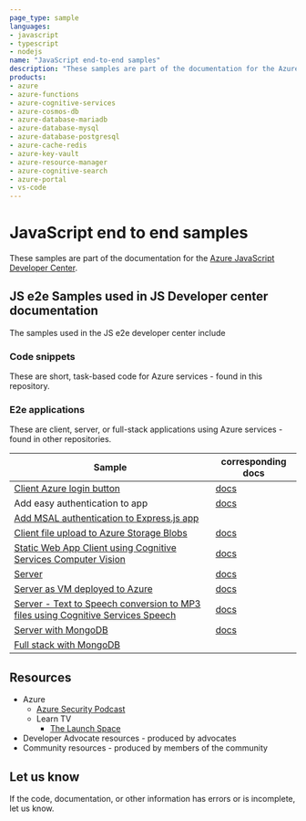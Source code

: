 ```yaml
---
page_type: sample
languages:
- javascript
- typescript
- nodejs
name: "JavaScript end-to-end samples"
description: "These samples are part of the documentation for the Azure JavaScript Developer Center - https://docs.microsoft.com/azure/developer/javascript/."
products:
- azure
- azure-functions
- azure-cognitive-services
- azure-cosmos-db
- azure-database-mariadb
- azure-database-mysql
- azure-database-postgresql
- azure-cache-redis
- azure-key-vault
- azure-resource-manager
- azure-cognitive-search
- azure-portal
- vs-code
---
```


# JavaScript end to end samples

These samples are part of the documentation for the [Azure JavaScript Developer Center](https://docs.microsoft.com/azure/developer/javascript/). 

## JS e2e Samples used in JS Developer center documentation

The samples used in the JS e2e developer center include 

### Code snippets 

These are short, task-based code for Azure services - found in this repository.

### E2e applications 

These are client, server, or full-stack applications using Azure services - found in other repositories.

|Sample|corresponding docs|
|--|--|
|[Client Azure login button](https://github.com/Azure-Samples/js-e2e-client-azure-login-button)|[docs](https://docs.microsoft.com/en-us/azure/developer/javascript/tutorial/single-page-application-azure-login-button-sdk-msal)|
|Add easy authentication to app|[docs](https://docs.microsoft.com/en-us/azure/developer/javascript/how-to/with-web-app/add-authentication-to-web-app)|
|[Add MSAL authentication to Express.js app](https://github.com/Azure-Samples/js-e2e-web-app-server-auth.git)||
|[Client file upload to Azure Storage Blobs](https://github.com/Azure-Samples/js-e2e-browser-file-upload-storage-blob)|[docs](https://docs.microsoft.com/en-us/azure/developer/javascript/tutorial/browser-file-upload-azure-storage-blob)|
|[Static Web App Client using Cognitive Services Computer Vision](https://github.com/Azure-Samples/js-e2e-client-cognitive-services/blob/main/.github/workflows/sample-github-workflow.yml)|[docs](https://docs.microsoft.com/azure/developer/javascript/tutorial/static-web-app/introduction)|
|[Server](https://github.com/Azure-Samples/js-e2e-express-server)|[docs](https://docs.microsoft.com/azure/developer/javascript/tutorial/tutorial-vscode-azure-cli-node/tutorial-vscode-azure-cli-node-01)|
|[Server as VM deployed to Azure](https://github.com/Azure-Samples/js-e2e-vm)|[docs](https://docs.microsoft.com/en-us/azure/developer/javascript/tutorial/nodejs-virtual-machine-vm/introduction)|
|[Server - Text to Speech conversion to MP3 files using Cognitive Services Speech](https://github.com/Azure-Samples/js-e2e-express-server-cognitive-services)|[docs](https://docs.microsoft.com/azure/developer/javascript/tutorial/convert-text-to-speech-cognitive-services)|
|[Server with MongoDB](https://github.com/Azure-Samples/js-e2e-express-mongodb)|[docs](https://docs.microsoft.com/azure/developer/javascript/tutorial/deploy-nodejs-mongodb-app-service-from-visual-studio-code)|
|[Full stack with MongoDB](https://github.com/Azure-Samples/js-e2e-express-react-mongodb)||

## Resources

* Azure
    * [Azure Security Podcast](https://azsecuritypodcast.net/) 
    * Learn TV
        * [The Launch Space](https://github.com/microsoft/TheLaunchSpace)
* Developer Advocate resources - produced by advocates
* Community resources - produced by members of the community

## Let us know

If the code, documentation, or other information has errors or is incomplete, let us know. 
